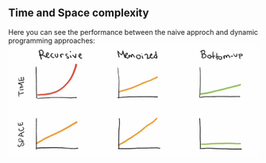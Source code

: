## Time and Space complexity
Here you can see the performance between the naive approch and dynamic programming approaches:
![](performance.PNG)